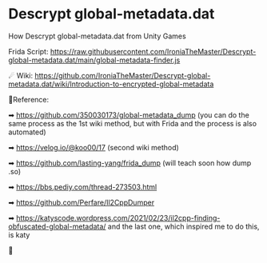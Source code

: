 # Descrypt global-metadata.dat
How Descrypt global-metadata.dat from Unity Games

Frida Script: https://raw.githubusercontent.com/IroniaTheMaster/Descrypt-global-metadata.dat/main/global-metadata-finder.js











☄ Wiki: https://github.com/IroniaTheMaster/Descrypt-global-metadata.dat/wiki/Introduction-to-encrypted-global-metadata

🌟Reference:

➡ https://github.com/350030173/global-metadata_dump (you can do the same process as the 1st wiki method, but with Frida and the process is also automated)

➡ https://velog.io/@koo00/17 (second wiki method)

➡ https://github.com/lasting-yang/frida_dump (will teach soon how dump .so)

➡ https://bbs.pediy.com/thread-273503.html

➡ https://github.com/Perfare/Il2CppDumper

➡ https://katyscode.wordpress.com/2021/02/23/il2cpp-finding-obfuscated-global-metadata/ and the last one, which inspired me to do this, is katy

🌟
